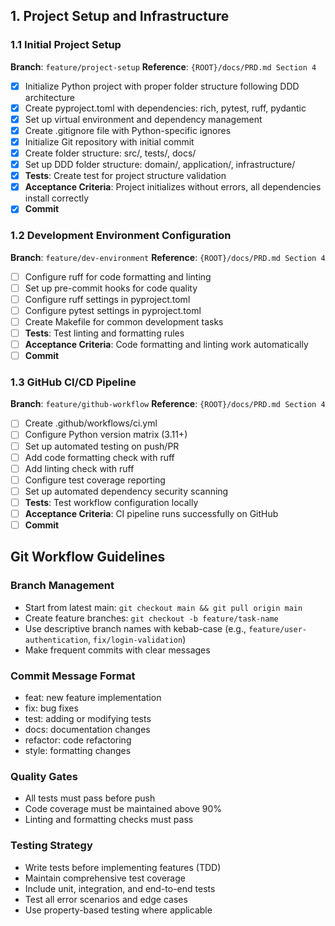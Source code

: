 ## 1. Project Setup and Infrastructure

### 1.1 Initial Project Setup
**Branch**: `feature/project-setup`
**Reference**: `{ROOT}/docs/PRD.md Section 4`

- [x] Initialize Python project with proper folder structure following DDD architecture
- [x] Create pyproject.toml with dependencies: rich, pytest, ruff, pydantic
- [x] Set up virtual environment and dependency management
- [x] Create .gitignore file with Python-specific ignores
- [x] Initialize Git repository with initial commit
- [x] Create folder structure: src/, tests/, docs/
- [x] Set up DDD folder structure: domain/, application/, infrastructure/
- [x] **Tests**: Create test for project structure validation
- [x] **Acceptance Criteria**: Project initializes without errors, all dependencies install correctly
- [x] **Commit**

### 1.2 Development Environment Configuration
**Branch**: `feature/dev-environment`
**Reference**: `{ROOT}/docs/PRD.md Section 4`

- [ ] Configure ruff for code formatting and linting
- [ ] Set up pre-commit hooks for code quality
- [ ] Configure ruff settings in pyproject.toml
- [ ] Configure pytest settings in pyproject.toml
- [ ] Create Makefile for common development tasks
- [ ] **Tests**: Test linting and formatting rules
- [ ] **Acceptance Criteria**: Code formatting and linting work automatically
- [ ] **Commit**

### 1.3 GitHub CI/CD Pipeline
**Branch**: `feature/github-workflow`
**Reference**: `{ROOT}/docs/PRD.md Section 4`

- [ ] Create .github/workflows/ci.yml
- [ ] Configure Python version matrix (3.11+)
- [ ] Set up automated testing on push/PR
- [ ] Add code formatting check with ruff
- [ ] Add linting check with ruff
- [ ] Configure test coverage reporting
- [ ] Set up automated dependency security scanning
- [ ] **Tests**: Test workflow configuration locally
- [ ] **Acceptance Criteria**: CI pipeline runs successfully on GitHub
- [ ] **Commit**

## Git Workflow Guidelines

### Branch Management
- Start from latest main: `git checkout main && git pull origin main`
- Create feature branches: `git checkout -b feature/task-name`
- Use descriptive branch names with kebab-case (e.g., `feature/user-authentication`, `fix/login-validation`)
- Make frequent commits with clear messages

### Commit Message Format
- feat: new feature implementation
- fix: bug fixes
- test: adding or modifying tests
- docs: documentation changes
- refactor: code refactoring
- style: formatting changes

### Quality Gates
- All tests must pass before push
- Code coverage must be maintained above 90%
- Linting and formatting checks must pass

### Testing Strategy
- Write tests before implementing features (TDD)
- Maintain comprehensive test coverage
- Include unit, integration, and end-to-end tests
- Test all error scenarios and edge cases
- Use property-based testing where applicable

